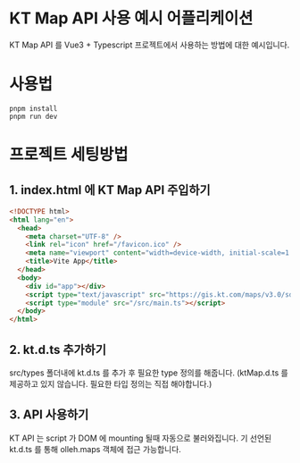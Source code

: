 # KT Map API 사용 예시 어플리케이션

KT Map API 를 Vue3 + Typescript 프로젝트에서 사용하는 방법에 대한 예시입니다.

# 사용법

```shell
pnpm install
pnpm run dev
```

# 프로젝트 세팅방법

## 1. index.html 에 KT Map API 주입하기
```html
<!DOCTYPE html>
<html lang="en">
  <head>
    <meta charset="UTF-8" />
    <link rel="icon" href="/favicon.ico" />
    <meta name="viewport" content="width=device-width, initial-scale=1.0" />
    <title>Vite App</title>
  </head>
  <body>
    <div id="app"></div>
    <script type="text/javascript" src="https://gis.kt.com/maps/v3.0/sdk.js?key=642dd03a4712cef8bb36de4d06f8dd86565a738470cb4c697fa6cbcff6f8c65c6a66b0c4" ></script> <-- 해당 구문을 추가 후 발급받은 KT SDK Key 를 여기에 입력하시면 됩니다.
    <script type="module" src="/src/main.ts"></script>
  </body>
</html>

```

## 2. kt.d.ts 추가하기
src/types 폴더내에 kt.d.ts 를 추가 후 필요한 type 정의를 해줍니다. (ktMap.d.ts 를 제공하고 있지 않습니다. 필요한 타입 정의는 직접 해야합니다.)

## 3. API 사용하기
KT API 는 script 가 DOM 에 mounting 될때 자동으로 불러와집니다. 기 선언된 kt.d.ts 를 통해 olleh.maps 객체에 접근 가능합니다.


